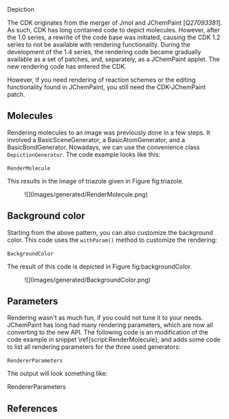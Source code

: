 <section label="ch:depiction" level="#">Depiction</section>

The CDK originates from the merger of Jmol and <topic>JChemPaint</topic> [<cite>Q27093381</cite>]. As such, CDK has long
contained code to depict molecules. However, after the 1.0 series, a rewrite of the code base
was initiated, causing the CDK 1.2 series to not be available with <topic>rendering</topic> functionality.
During the development of the 1.4 series, the rendering code became gradually available as
a set of patches, and, separately, as a JChemPaint applet. The new rendering code has
entered the CDK.

However, if you need rendering of reaction schemes or the editing functionality found
in JChemPaint, you still need the <topic>CDK-JChemPaint</topic> patch.

## Molecules

Rendering molecules to an image was previously done in a few steps. It involved 
a <class>BasicSceneGenerator</class>, a <class>BasicAtomGenerator</class>, and a
<class>BasicBondGenerator</class>.
Nowadays, we can use the convenience class `DepictionGenerator`.
The code example looks like this:

<code>RenderMolecule</code>

This results in the image of triazole given in Figure <xref>fig:triazole</xref>.

<figure label="fig:triazole" caption="2D diagram of triazole">
![](images/generated/RenderMolecule.png) <br />
</figure>

## Background color

Starting from the above pattern, you can also customize the <topic>background color</topic>.
This code uses the `withParam()` method to customize the rendering:

<code>BackgroundColor</code>

The result of this code is depicted in Figure <xref>fig:backgroundColor</xref>.

<figure label="fig:backgroundColor" caption="Triazole depicted with a custom, grey background.">
![](images/generated/BackgroundColor.png) <br />
</figure>

## Parameters

Rendering wasn't as much fun, if you could not tune it to your needs. JChemPaint
has long had many rendering parameters, which are now all converting to the new
API. The following code is an modification of the code example in
snippet \ref{script:RenderMolecule}, and adds some
code to list all rendering parameters for the three used generators:

<code>RendererParameters</code>

The output will look something like:

<out>RendererParameters</out>

## References

<references/>
